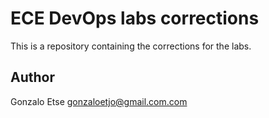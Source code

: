 
# ECE DevOps labs corrections

This is a repository containing the corrections for the labs.

## Author

Gonzalo Etse <gonzaloetjo@gmail.com.com>
